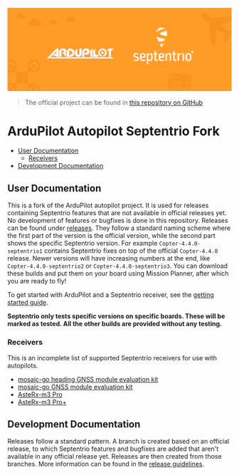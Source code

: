 ![](docs/images/ardupilot_septentrio_banner.png "ArduPilot Septentrio banner")

> The official project can be found in [this repository on
> GitHub](https://github.com/ArduPilot/ardupilot)

# ArduPilot Autopilot Septentrio Fork

- [User Documentation](#user-documentation)
    - [Receivers](#receivers)
- [Development Documentation](#development-documentation)

## User Documentation

This is a fork of the ArduPilot autopilot project. It is used for releases containing Septentrio
features that are not available in official releases yet. No development of features or bugfixes is
done in this repository. Releases can be found under
[releases](https://github.com/septentrio-gnss/Septentrio-ArduPilot-Autopilot/releases). They follow
a standard naming scheme where the first part of the version is the official version, while the
second part shows the specific Septentrio version. For example `Copter-4.4.0-septentrio1` contains
Septentrio fixes on top of the official `Copter-4.4.0` release. Newer versions will have increasing
numbers at the end, like `Copter-4.4.0-septentrio2` or `Copter-4.4.0-septentrio3`. You can download
these builds and put them on your board using Mission Planner, after which you are ready to fly!

To get started with ArduPilot and a Septentrio receiver, see the [getting started
guide](docs/getting_started.md).

**Septentrio only tests specific versions on specific boards. These will be marked as tested. All
the other builds are provided without any testing.**

### Receivers

This is an incomplete list of supported Septentrio receivers for use with autopilots.

* [mosaic-go heading GNSS module evaluation kit](https://web.septentrio.com/l/858493/2022-04-19/xgrp9)
* [mosaic-go GNSS module evaluation kit](https://web.septentrio.com/l/858493/2022-04-19/xgrpd)
* [AsteRx-m3 Pro](https://web.septentrio.com/l/858493/2022-04-19/xgrrz)
* [AsteRx-m3 Pro+](https://web.septentrio.com/l/858493/2022-04-19/xgrs3)

## Development Documentation

Releases follow a standard pattern. A branch is created based on an official release, to which
Septentrio features and bugfixes are added that aren't available in any official release yet.
Releases are then created from those branches. More information can be found in the [release
guidelines](docs/release_guidelines.md).